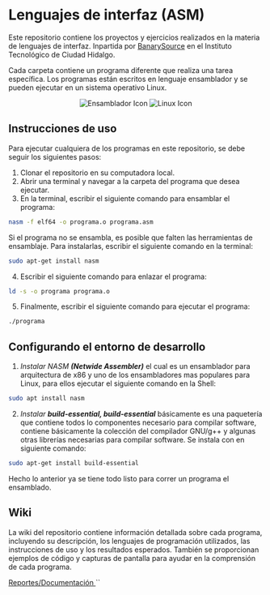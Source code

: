 # Lenguajes de interfaz (ASM)
Este repositorio contiene los proyectos y ejercicios realizados en la materia de lenguajes de interfaz. Inpartida por [BanarySource](https://www.magicpattern.design/tools/css-backgrounds) en el Instituto Tecnológico de Ciudad Hidalgo.

Cada carpeta contiene un programa diferente que realiza una tarea específica. Los programas están escritos en lenguaje ensamblador y se pueden ejecutar en un sistema operativo Linux.
<p align="center">
<img src="https://img.shields.io/badge/-Ensamblador-008000?style=for-the-badge&logo=assembly&logoColor=white" alt="Ensamblador Icon" />
<img src="https://img.shields.io/badge/-Linux-FCC624?style=for-the-badge&logo=linux&logoColor=black" alt="Linux Icon" />
</p>


## Instrucciones de uso
Para ejecutar cualquiera de los programas en este repositorio, se debe seguir los siguientes pasos:
1. Clonar el repositorio en su computadora local.
2. Abrir una terminal y navegar a la carpeta del programa que desea ejecutar.
3. En la terminal, escribir el siguiente comando para ensamblar el programa:

```bash
nasm -f elf64 -o programa.o programa.asm
```
Si el programa no se ensambla, es posible que falten las herramientas de ensamblaje. Para instalarlas, escribir el siguiente comando en la terminal:
```bash 
sudo apt-get install nasm
```


4. Escribir el siguiente comando para enlazar el programa:
```bash
ld -s -o programa programa.o
```

5. Finalmente, escribir el siguiente comando para ejecutar el programa:
```bash
./programa
```
## Configurando el entorno de desarrollo

1. *Instalar NASM **(Netwide Assembler)*** el cual es un ensamblador para arquitectura de x86 y uno de los ensambladores mas populares para Linux, para ellos ejecutar el siguiente comando en la Shell:

```bash
sudo apt install nasm
```

2. *Instalar **build-essential, build-essential*** básicamente es una paquetería que contiene todos lo componentes necesario para compilar software, contiene básicamente la colección del compilador GNU/g++ y algunas otras librerías necesarias para compilar software. Se instala con en siguiente comando:

```bash
sudo apt-get install build-essential
```


Hecho lo anterior ya se tiene todo listo para correr un programa el ensamblado.


## Wiki

La wiki del repositorio contiene información detallada sobre cada programa, incluyendo su descripción, los lenguajes de programación utilizados, las instrucciones de uso y los resultados esperados. También se proporcionan ejemplos de código y capturas de pantalla para ayudar en la comprensión de cada programa.

[Reportes/Documentación ](https://github.com/JoseCorreaMorales/lenguajes-de-interfaz/wiki) ``